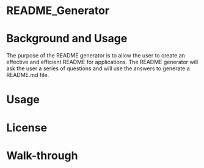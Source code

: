 # README_Generator

# Background and Usage

The purpose of the README generator is to allow the user to create an effective and efficient README for applications. The README generator will ask the user a series of questions and will use the answers to generate a README.md file.



# Usage


# License


# Walk-through



